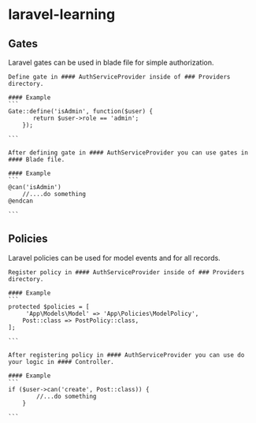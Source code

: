 # laravel-learning


## Gates

Laravel gates can be used in blade file for simple authorization.

    Define gate in #### AuthServiceProvider inside of ### Providers directory.

    #### Example
    ```
    Gate::define('isAdmin', function($user) {
           return $user->role == 'admin';
        });

    ```

    After defining gate in #### AuthServiceProvider you can use gates in #### Blade file.

    #### Example
    ```
    @can('isAdmin')
        //....do something
    @endcan

    ```

## Policies

Laravel policies can be used for model events and for all records.

    Register policy in #### AuthServiceProvider inside of ### Providers directory.

    #### Example
    ```
    protected $policies = [
         'App\Models\Model' => 'App\Policies\ModelPolicy',
        Post::class => PostPolicy::class,
    ];

    ```

    After registering policy in #### AuthServiceProvider you can use do your logic in #### Controller.

    #### Example
    ```
    if ($user->can('create', Post::class)) {
            //...do something
        }
    
    ```


